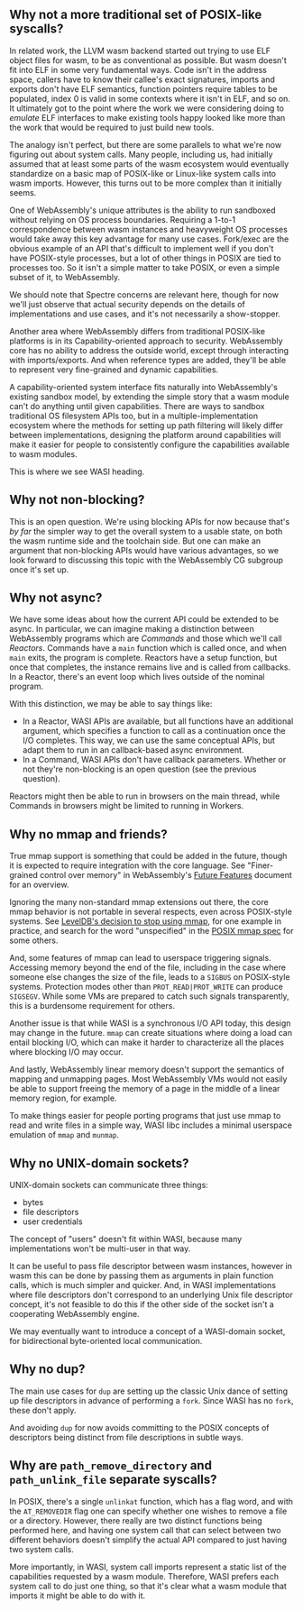 ## Why not a more traditional set of POSIX-like syscalls?

In related work, the LLVM wasm backend started out trying to use ELF object
files for wasm, to be as conventional as possible. But wasm doesn't fit into
ELF in some very fundamental ways. Code isn't in the address space, callers
have to know their callee's exact signatures, imports and exports don't have
ELF semantics, function pointers require tables to be populated, index 0 is
valid in some contexts where it isn't in ELF, and so on. It ultimately got
to the point where the work we were considering doing to *emulate* ELF
interfaces to make existing tools happy looked like more than the work that
would be required to just build new tools.

The analogy isn't perfect, but there are some parallels to what we're now
figuring out about system calls. Many people, including us, had initially
assumed that at least some parts of the wasm ecosystem would eventually
standardize on a basic map of POSIX-like or Linux-like system calls into wasm
imports. However, this turns out to be more complex than it initially seems.

One of WebAssembly's unique attributes is the ability to run sandboxed
without relying on OS process boundaries. Requiring a 1-to-1 correspondence
between wasm instances and heavyweight OS processes would take away this key
advantage for many use cases. Fork/exec are the obvious example of an API
that's difficult to implement well if you don't have POSIX-style processes,
but a lot of other things in POSIX are tied to processes too. So it isn't
a simple matter to take POSIX, or even a simple subset of it, to WebAssembly.

We should note that Spectre concerns are relevant here, though for now we'll
just observe that actual security depends on the details of implementations
and use cases, and it's not necessarily a show-stopper.

Another area where WebAssembly differs from traditional POSIX-like platforms
is in its Capability-oriented approach to security. WebAssembly core has no
ability to address the outside world, except through interacting with
imports/exports. And when reference types are added, they'll be able to
represent very fine-grained and dynamic capabilities.

A capability-oriented system interface fits naturally into WebAssembly's
existing sandbox model, by extending the simple story that a wasm module
can't do anything until given capabilities. There are ways to sandbox
traditional OS filesystem APIs too, but in a multiple-implementation
ecosystem where the methods for setting up path filtering will likely
differ between implementations, designing the platform around capabilities
will make it easier for people to consistently configure the capabilities
available to wasm modules.

This is where we see WASI heading.

## Why not non-blocking?

This is an open question. We're using blocking APIs for now because that's
*by far* the simpler way to get the overall system to a usable state, on
both the wasm runtime side and the toolchain side. But one can make an
argument that non-blocking APIs would have various advantages, so we
look forward to discussing this topic with the WebAssembly CG subgroup
once it's set up.

## Why not async?

We have some ideas about how the current API could be extended to be async.
In particular, we can imagine making a distinction between WebAssembly
programs which are *Commands* and those which we'll call *Reactors*.
Commands have a `main` function which is called once, and when `main`
exits, the program is complete. Reactors have a setup function, but
once that completes, the instance remains live and is called from callbacks.
In a Reactor, there's an event loop which lives outside of the nominal
program.

With this distinction, we may be able to say things like:
 - In a Reactor, WASI APIs are available, but all functions have an
   additional argument, which specifies a function to call as a continuation
   once the I/O completes. This way, we can use the same conceptual APIs,
   but adapt them to run in an callback-based async environment.
 - In a Command, WASI APIs don't have callback parameters. Whether or not
   they're non-blocking is an open question (see the previous question).

Reactors might then be able to run in browsers on the main thread,
while Commands in browsers might be limited to running in Workers.

## Why no mmap and friends?

True mmap support is something that could be added in the future,
though it is expected to require integration with the core language.
See "Finer-grained control over memory" in WebAssembly's
[Future Features] document for an overview.

Ignoring the many non-standard mmap extensions out there,
the core mmap behavior is not portable in several respects, even
across POSIX-style systems. See
[LevelDB's decision to stop using mmap], for one example in
practice, and search for the word "unspecified" in the
[POSIX mmap spec] for some others.

And, some features of mmap can lead to userspace triggering
signals. Accessing memory beyond the end of the file, including in
the case where someone else changes the size of the file, leads to a
`SIGBUS` on POSIX-style systems. Protection modes other than
`PROT_READ|PROT_WRITE` can produce `SIGSEGV`. While some VMs are
prepared to catch such signals transparently, this is a burdensome
requirement for others.

Another issue is that while WASI is a synchronous I/O API today,
this design may change in the future. `mmap` can create situations
where doing a load can entail blocking I/O, which can make it
harder to characterize all the places where blocking I/O may occur.

And lastly, WebAssembly linear memory doesn't support the semantics
of mapping and unmapping pages. Most WebAssembly VMs would not
easily be able to support freeing the memory of a page in the middle
of a linear memory region, for example.

To make things easier for people porting programs that just use
mmap to read and write files in a simple way, WASI libc includes a
minimal userspace emulation of `mmap` and `munmap`.

[POSIX mmap spec]: http://pubs.opengroup.org/onlinepubs/7908799/xsh/mmap.html
[LevelDB's decision to stop using mmap]: https://groups.google.com/forum/#!topic/leveldb/C5Hh__JfdrQ
[Future Features]: https://webassembly.org/docs/future-features/.

## Why no UNIX-domain sockets?

UNIX-domain sockets can communicate three things:
 - bytes
 - file descriptors
 - user credentials

The concept of "users" doesn't fit within WASI, because many implementations
won't be multi-user in that way.

It can be useful to pass file descriptor between wasm instances, however in
wasm this can be done by passing them as arguments in plain function calls,
which is much simpler and quicker. And, in WASI implementations where file
descriptors don't correspond to an underlying Unix file descriptor concept,
it's not feasible to do this if the other side of the socket isn't a
cooperating WebAssembly engine.

We may eventually want to introduce a concept of a WASI-domain socket, for
bidirectional byte-oriented local communication.

## Why no dup?

The main use cases for `dup` are setting up the classic Unix dance of setting
up file descriptors in advance of performing a `fork`. Since WASI has no `fork`,
these don't apply.

And avoiding `dup` for now avoids committing to the POSIX concepts of
descriptors being distinct from file descriptions in subtle ways.

## Why are `path_remove_directory` and `path_unlink_file` separate syscalls?

In POSIX, there's a single `unlinkat` function, which has a flag word,
and with the `AT_REMOVEDIR` flag one can specify whether one wishes to
remove a file or a directory. However, there really are two distinct
functions being performed here, and having one system call that can
select between two different behaviors doesn't simplify the actual API
compared to just having two system calls.

More importantly, in WASI, system call imports represent a static list
of the capabilities requested by a wasm module. Therefore, WASI prefers
each system call to do just one thing, so that it's clear what a wasm
module that imports it might be able to do with it.

